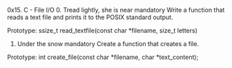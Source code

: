 0x15. C - File I/O
0. Tread lightly, she is near
mandatory
Write a function that reads a text file and prints it to the POSIX standard output.

Prototype: ssize_t read_textfile(const char *filename, size_t letters)
1. Under the snow
mandatory
Create a function that creates a file.

Prototype: int create_file(const char *filename, char *text_content);
